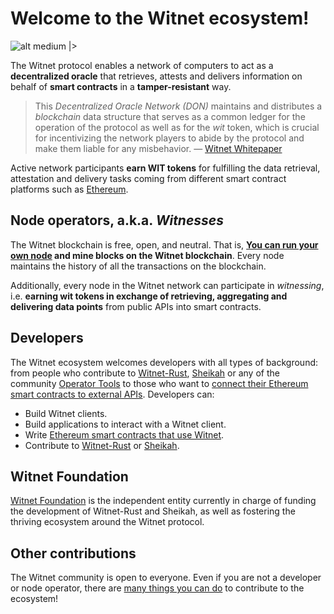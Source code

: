 # Welcome to the Witnet ecosystem!

![alt medium |>][apis-illustration]

The Witnet protocol enables a network of computers to act as a
**decentralized oracle** that retrieves, attests and delivers
information on behalf of **smart contracts** in a **tamper-resistant**
way.

> This _Decentralized Oracle Network (DON)_ maintains and distributes a
> _blockchain_ data structure that serves as a common ledger for the
> operation of the protocol as well as for the _wit_ token, which is
> crucial for incentivizing the network players to abide by the protocol
> and make them liable for any misbehavior. —
> [Witnet Whitepaper][whitepaper]

Active network participants **earn WIT tokens** for fulfilling the data
retrieval, attestation and delivery tasks coming from different smart
contract platforms such as [Ethereum][ethereum].

## Node operators, a.k.a. *Witnesses*
The Witnet blockchain is free, open, and neutral. That is,
**[You can run your own node][run-a-node] and mine blocks on the Witnet
blockchain**. Every node maintains the history of all the transactions
on the blockchain.

Additionally, every node in the Witnet network can participate in
*witnessing*, i.e. **earning wit tokens in exchange of retrieving,
aggregating and delivering data points** from public APIs into smart
contracts.

## Developers

The Witnet ecosystem welcomes developers with all types of background:
from people who contribute to [Witnet-Rust], [Sheikah] or any of the community [Operator Tools] to those who
want to
[connect their Ethereum smart contracts to external APIs][ethereum].
Developers can:

- Build Witnet clients.
- Build applications to interact with a Witnet client.
- Write [Ethereum smart contracts that use Witnet][ethereum].
- Contribute to [Witnet-Rust] or [Sheikah].

## Witnet Foundation

[Witnet Foundation][foundation] is the independent entity currently in
charge of funding the development of Witnet-Rust and Sheikah, as well
as fostering the thriving ecosystem around the Witnet protocol.

## Other contributions
The Witnet community is open to everyone. Even if you are not a
developer or node operator, there are
[many things you can do][contributing] to contribute to the ecosystem!

[apis-illustration]: assets/images/APIs.svg
[ethereum]: try/use-from-ethereum
[foundation]: https://witnet.foundation
[whitepaper]: https://witnet.io/witnet-whitepaper.pdf
[run-a-node]: /try/run-a-node
[contributing]: /developer/contributing
[Witnet-Rust]: https://github.com/witnet/witnet-rust
[Sheikah]: https://github.com/witnet/sheikah
[Operator Tools]: https://github.com/witnet/witnet-operator-tools
